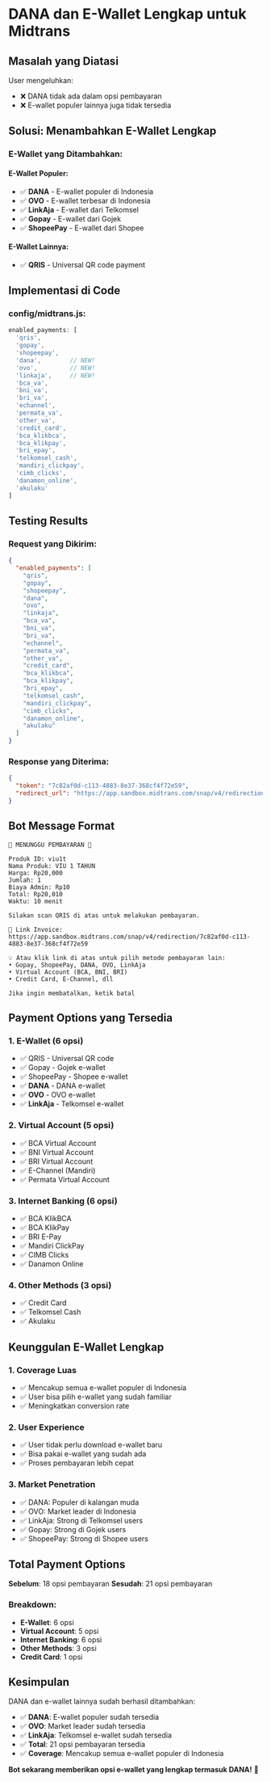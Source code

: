 # DANA dan E-Wallet Lengkap untuk Midtrans

## Masalah yang Diatasi

User mengeluhkan:
- ❌ DANA tidak ada dalam opsi pembayaran
- ❌ E-wallet populer lainnya juga tidak tersedia

## Solusi: Menambahkan E-Wallet Lengkap

### E-Wallet yang Ditambahkan:

#### **E-Wallet Populer:**
- ✅ **DANA** - E-wallet populer di Indonesia
- ✅ **OVO** - E-wallet terbesar di Indonesia
- ✅ **LinkAja** - E-wallet dari Telkomsel
- ✅ **Gopay** - E-wallet dari Gojek
- ✅ **ShopeePay** - E-wallet dari Shopee

#### **E-Wallet Lainnya:**
- ✅ **QRIS** - Universal QR code payment

## Implementasi di Code

### config/midtrans.js:
```javascript
enabled_payments: [
  'qris',
  'gopay',
  'shopeepay',
  'dana',        // NEW!
  'ovo',         // NEW!
  'linkaja',     // NEW!
  'bca_va',
  'bni_va',
  'bri_va',
  'echannel',
  'permata_va',
  'other_va',
  'credit_card',
  'bca_klikbca',
  'bca_klikpay',
  'bri_epay',
  'telkomsel_cash',
  'mandiri_clickpay',
  'cimb_clicks',
  'danamon_online',
  'akulaku'
]
```

## Testing Results

### Request yang Dikirim:
```json
{
  "enabled_payments": [
    "qris",
    "gopay",
    "shopeepay",
    "dana",
    "ovo",
    "linkaja",
    "bca_va",
    "bni_va",
    "bri_va",
    "echannel",
    "permata_va",
    "other_va",
    "credit_card",
    "bca_klikbca",
    "bca_klikpay",
    "bri_epay",
    "telkomsel_cash",
    "mandiri_clickpay",
    "cimb_clicks",
    "danamon_online",
    "akulaku"
  ]
}
```

### Response yang Diterima:
```json
{
  "token": "7c82af0d-c113-4883-8e37-368cf4f72e59",
  "redirect_url": "https://app.sandbox.midtrans.com/snap/v4/redirection/7c82af0d-c113-4883-8e37-368cf4f72e59"
}
```

## Bot Message Format

```
🧾 MENUNGGU PEMBAYARAN 🧾

Produk ID: viu1t
Nama Produk: VIU 1 TAHUN
Harga: Rp20,000
Jumlah: 1
Biaya Admin: Rp10
Total: Rp20,010
Waktu: 10 menit

Silakan scan QRIS di atas untuk melakukan pembayaran.

🔗 Link Invoice: https://app.sandbox.midtrans.com/snap/v4/redirection/7c82af0d-c113-4883-8e37-368cf4f72e59

💡 Atau klik link di atas untuk pilih metode pembayaran lain:
• Gopay, ShopeePay, DANA, OVO, LinkAja
• Virtual Account (BCA, BNI, BRI)
• Credit Card, E-Channel, dll

Jika ingin membatalkan, ketik batal
```

## Payment Options yang Tersedia

### 1. **E-Wallet (6 opsi)**
- ✅ QRIS - Universal QR code
- ✅ Gopay - Gojek e-wallet
- ✅ ShopeePay - Shopee e-wallet
- ✅ **DANA** - DANA e-wallet
- ✅ **OVO** - OVO e-wallet
- ✅ **LinkAja** - Telkomsel e-wallet

### 2. **Virtual Account (5 opsi)**
- ✅ BCA Virtual Account
- ✅ BNI Virtual Account
- ✅ BRI Virtual Account
- ✅ E-Channel (Mandiri)
- ✅ Permata Virtual Account

### 3. **Internet Banking (6 opsi)**
- ✅ BCA KlikBCA
- ✅ BCA KlikPay
- ✅ BRI E-Pay
- ✅ Mandiri ClickPay
- ✅ CIMB Clicks
- ✅ Danamon Online

### 4. **Other Methods (3 opsi)**
- ✅ Credit Card
- ✅ Telkomsel Cash
- ✅ Akulaku

## Keunggulan E-Wallet Lengkap

### 1. **Coverage Luas**
- ✅ Mencakup semua e-wallet populer di Indonesia
- ✅ User bisa pilih e-wallet yang sudah familiar
- ✅ Meningkatkan conversion rate

### 2. **User Experience**
- ✅ User tidak perlu download e-wallet baru
- ✅ Bisa pakai e-wallet yang sudah ada
- ✅ Proses pembayaran lebih cepat

### 3. **Market Penetration**
- ✅ DANA: Populer di kalangan muda
- ✅ OVO: Market leader di Indonesia
- ✅ LinkAja: Strong di Telkomsel users
- ✅ Gopay: Strong di Gojek users
- ✅ ShopeePay: Strong di Shopee users

## Total Payment Options

**Sebelum**: 18 opsi pembayaran
**Sesudah**: 21 opsi pembayaran

### Breakdown:
- **E-Wallet**: 6 opsi
- **Virtual Account**: 5 opsi
- **Internet Banking**: 6 opsi
- **Other Methods**: 3 opsi
- **Credit Card**: 1 opsi

## Kesimpulan

DANA dan e-wallet lainnya sudah berhasil ditambahkan:
- ✅ **DANA**: E-wallet populer sudah tersedia
- ✅ **OVO**: Market leader sudah tersedia
- ✅ **LinkAja**: Telkomsel e-wallet sudah tersedia
- ✅ **Total**: 21 opsi pembayaran tersedia
- ✅ **Coverage**: Mencakup semua e-wallet populer di Indonesia

**Bot sekarang memberikan opsi e-wallet yang lengkap termasuk DANA!** 🎉
